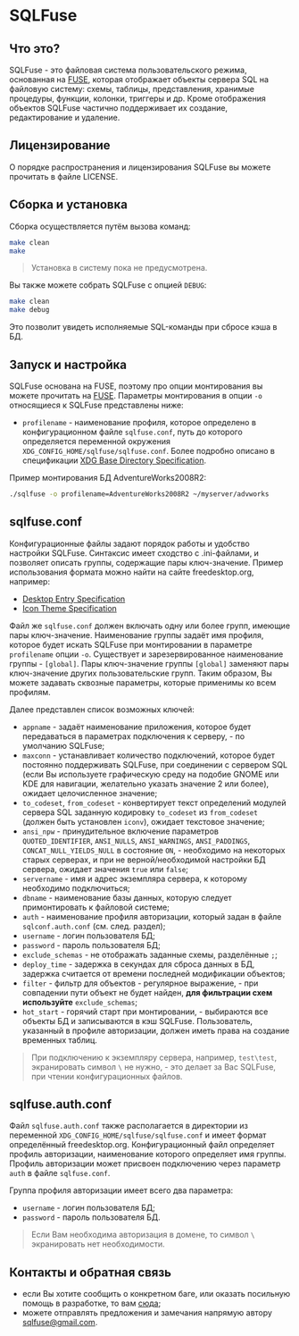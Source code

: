 SQLFuse
=======

Что это?
--------
SQLFuse - это файловая система пользовательского режима, основанная на [FUSE](http://fuse.sourceforge.net/), которая отображает объекты сервера SQL на файловую систему: схемы, таблицы, представления, хранимые процедуры, функции, колонки, триггеры и др. Кроме отображения объектов SQLFuse частично поддерживает их создание, редактирование и удаление.

Лицензирование
--------------
О порядке распространения и лицензирования SQLFuse вы можете прочитать в файле LICENSE.

Сборка и установка
------------------
Сборка осуществляется путём вызова команд:
```bash
make clean
make
```

> Установка в систему пока не предусмотрена.

Вы также можете собрать SQLFuse с опцией `DEBUG`:
```bash
make clean
make debug
```
Это позволит увидеть исполняемые SQL-команды при сбросе кэша в БД.


Запуск и настройка
------------------
SQLFuse основана на FUSE, поэтому про опции монтирования вы можете прочитать на [FUSE](http://fuse.sourceforge.net/). Параметры монтирования в опции `-o` относящиеся к SQLFuse представлены ниже:
- `profilename`  - наименование профиля, которое определено в конфигурационном файле `sqlfuse.conf`, путь до которого определяется переменной окружения `XDG_CONFIG_HOME/sqlfuse/sqlfuse.conf`. Более подробно описано в спецификации [XDG Base Directory Specification](http://standards.freedesktop.org/basedir-spec/basedir-spec-latest.html).

Пример монтирования БД AdventureWorks2008R2:
```bash
./sqlfuse -o profilename=AdventureWorks2008R2 ~/myserver/advworks
```


sqlfuse.conf
------------
Конфигурационные файлы задают порядок работы и удобство настройки SQLFuse. Синтаксис имеет сходство с .ini-файлами, и позволяет описать группы, содержащие пары ключ-значение.
Пример использования формата можно найти на сайте freedesktop.org, например:
- [Desktop Entry Specification](http://freedesktop.org/Standards/desktop-entry-spec)
- [Icon Theme Specification](http://freedesktop.org/Standards/icon-theme-spec)

Файл же `sqlfuse.conf` должен включать одну или более групп, имеющие пары ключ-значение. Наименование группы задаёт имя профиля, которое будет искать SQLFuse при монтировании в параметре `profilename` опции `-o`. Существует и зарезервированное наименование группы - `[global]`. Пары ключ-значение группы `[global]` заменяют пары ключ-значение других пользовательские групп. Таким образом, Вы можете задавать сквозные параметры, которые применимы ко всем профилям.

Далее представлен список возможных ключей:
- `appname` - задаёт наименование приложения, которое будет передаваться в параметрах подключения к серверу, - по умолчанию SQLFuse;
- `maxconn` - устанавливает количество подключений, которое будет постоянно поддерживать SQLFuse, при соединении с сервером SQL (если Вы используете графическую среду на подобие GNOME или KDE для навигации, желательно указать значение 2 или более), ожидает целочисленное значение;
- `to_codeset`, `from_codeset` - конвертирует текст определений модулей сервера SQL заданную кодировку `to_codeset` из `from_codeset` (должен быть установлен `iconv`), ожидает текстовое значение;
- `ansi_npw` - принудительное включение параметров `QUOTED_IDENTIFIER`, `ANSI_NULLS`, `ANSI_WARNINGS`, `ANSI_PADDINGS`, `CONCAT_NULL_YIELDS_NULL` в состояние `ON`, - необходимо на некоторых старых серверах, и при не верной/необходимой настройки БД сервера, ожидает значения `true` или `false`;
- `servername` - имя и адрес экземпляра сервера, к которому необходимо подключиться;
- `dbname` - наименование базы данных, которую следует примонтировать к файловой системе;
- `auth` - наименование профиля авторизации, который задан в файле `sqlconf.auth.conf` (см. след. раздел);
- `username` - логин пользователя БД;
- `password` - пароль пользователя БД;
- `exclude_schemas` - не отображать заданные схемы, разделённые `;`;
- `deploy_time` - задержка в секундах для сброса данных в БД, задержка считается от времени последней модификации объектов;
- `filter` - фильтр для объектов - регулярное выражение, - при совпадении пути объект не будет найден, <b>для фильтрации схем используйте</b> `exclude_schemas`;
- `hot_start` - горячий старт при монтировании, - выбираются все объекты БД и записываются в кэш SQLFuse. Пользователь, указанный в профиле авторизации, должен иметь права на создание временных таблиц.

> При подключению к экземпляру сервера, например, `test\test`, экранировать символ `\` не нужно, - это делает за Вас SQLFuse, при чтении конфигурационных файлов.

sqlfuse.auth.conf
-----------------
Файл `sqlfuse.auth.conf` также располагается в директории из переменной `XDG_CONFIG_HOME/sqlfuse/sqlfuse.conf` и имеет формат определённый freedesktop.org.
Конфигурационный файл определяет профиль авторизации, наименование которого определяет имя группы. Профиль авторизации может присвоен подключению через параметр `auth` в файле `sqlfuse.conf`.

Группа профиля авторизации имеет всего два параметра:
- `username` - логин пользователя БД;
- `password` - пароль пользователя БД.

> Если Вам необходима авторизация в домене, то символ `\` экранировать нет необходимости.


Контакты и обратная связь
-------------------------
- если Вы хотите сообщить о конкретном баге, или оказать посильную помощь в разработке, то вам [сюда](https://github.com/AlexandrMov/SQLFuse/issues);
- можете отправлять предложения и замечания напрямую автору sqlfuse@gmail.com.
